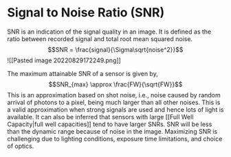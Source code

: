 # Signal to Noise Ratio (SNR)
SNR is an indication of the signal quality in an image. It is defined as the ratio between recorded signal and total root mean squared noise.
$$SNR = \frac{signal}{\Sigma\sqrt{noise^2}}$$
![[Pasted image 20220829172249.png]]

The maximum attainable SNR of a sensor is given by,
$$SNR_{max} \approx \frac{FW}{\sqrt{FW}}$$
This is an approximation based on shot noise, i.e., noise caused by random arrival of photons to a pixel, being much larger than all other noises. This is a valid approximation when strong signals are used and hence lots of light is available. It can also be inferred that sensors with large [[Full Well Capacity|full well capacities]] tend to have larger SNRs. SNR will be less than the dynamic range because of noise in the image. Maximizing SNR is challenging due to lighting conditions, exposure time limitations, and choice of optics.